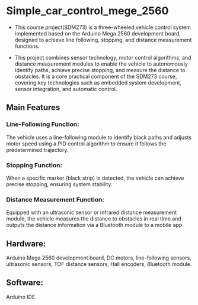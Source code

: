 # Simple_car_control_mege_2560
* This course project(SDM273) is a three-wheeled vehicle control system implemented based on the Arduino Mega 2560 development board, designed to achieve line following, stopping, and distance measurement functions.

* This project combines sensor technology, motor control algorithms, and distance measurement modules to enable the vehicle to autonomously identify paths, achieve precise stopping, and measure the distance to obstacles. It is a core practical component of the SDM273 course, covering key technologies such as embedded system development, sensor integration, and automatic control.  

## Main Features  
### Line-Following Function:  
The vehicle uses a line-following module to identify black paths and adjusts motor speed using a PID control algorithm to ensure it follows the predetermined trajectory.  

### Stopping Function:  
When a specific marker (black strip) is detected, the vehicle can achieve precise stopping, ensuring system stability.  

### Distance Measurement Function:  
Equipped with an ultrasonic sensor or infrared distance measurement module, the vehicle measures the distance to obstacles in real time and outputs the distance information via a Bluetooth module to a mobile app.  

## Hardware:  
Arduino Mega 2560 development board, DC motors, line-following sensors, ultrasonic sensors, TOF distance sensors, Hall encoders, Bluetooth module.  

## Software:  
Arduino IDE.
